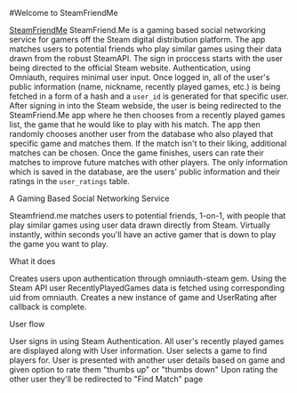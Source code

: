 #Welcome to SteamFriendMe

[SteamFriendMe](https://steam-friend-me.herokuapp.com/)
SteamFriend.Me is a gaming based social networking service for gamers off the Steam digital distribution platform. The app matches users to potential friends who play similar games using their data drawn from the robust SteamAPI.
The sign in proccess starts with the user being directed to the official Steam website.  Authentication, using Omniauth, requires minimal user input. Once logged in, all of the user's public information (name, nickname, recently played games, etc.) is being fetched in a form of a hash and a `user_id` is generated for that specific user.
After signing in into the Steam webside, the user is being redirected to the SteamFriend.Me app where he then chooses from a recently played games list, the game that he would like to play with his match. The app then randomly chooses another user from the database who also played that specific game and matches them.  If the match isn't to their liking, additional matches can be chosen. Once the game finishes, users can rate their matches to improve future matches with other players.
The only information which is saved in the database, are the users' public information and their ratings in the `user_ratings` table.

A Gaming Based Social Networking Service

Steamfriend.me matches users to potential friends, 1-on-1, with people that play similar games using user data drawn directly from Steam. Virtually instantly, within seconds you'll have an active gamer that is down to play the game you want to play.

What it does

Creates users upon authentication through omniauth-steam gem. Using the Steam API user RecentlyPlayedGames data is fetched using corresponding uid from omniauth. Creates a new instance of game and UserRating after callback is complete.

User flow

User signs in using Steam Authentication.
All user's recently played games are displayed along with User information.
User selects a game to find players for.
User is presented with another user details based on game and given option to rate them "thumbs up" or "thumbs down"
Upon rating the other user they'll be redirected to "Find Match" page
